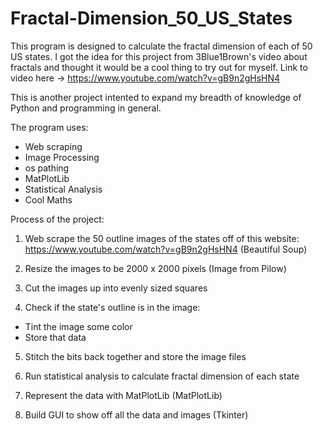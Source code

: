 # Fractal-Dimension_50_US_States

This program is designed to calculate the fractal dimension of each of 50 US states.
I got the idea for this project from 3Blue1Brown's video about fractals and thought it would be a 
cool thing to try out for myself. Link to video here -> https://www.youtube.com/watch?v=gB9n2gHsHN4

This is another project intented to expand my breadth of knowledge of Python and programming in general.

The program uses:
- Web scraping
- Image Processing
- os pathing
- MatPlotLib
- Statistical Analysis
- Cool Maths

Process of the project:

1. Web scrape the 50 outline images of the states off of this website:
https://www.youtube.com/watch?v=gB9n2gHsHN4
(Beautiful Soup)

2. Resize the images to be 2000 x 2000 pixels
(Image from Pilow)

3. Cut the images up into evenly sized squares

4. Check if the state's outline is in the image:
  - Tint the image some color
  - Store that data

5. Stitch the bits back together and store the image files

6. Run statistical analysis to calculate fractal dimension of each state

7. Represent the data with MatPlotLib
(MatPlotLib)

8. Build GUI to show off all the data and images
(Tkinter)

